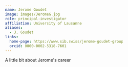 ```yaml
---
name: Jerome Goudet
image: images/JeromeG.jpg
role: principal-investigator
affiliation: University of Lausanne
aliases:
  - J. Goudet
links:
  home-page: https://www.sib.swiss/jerome-goudet-group
  orcid: 0000-0002-5318-7601
---
```


A little bit about Jerome's career
